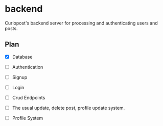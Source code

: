 # backend

Curiopost's backend server for processing and authenticating users and posts.

## Plan

- [x] Database
- [ ] Authentication
- [ ] Signup
- [ ] Login

- [ ] Crud Endpoints
- [ ] The usual update, delete post, profile update system.
- [ ] Profile System
